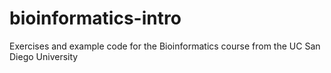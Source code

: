 # bioinformatics-intro
Exercises and example code for the Bioinformatics course from the UC San Diego University
